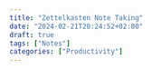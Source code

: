 ```yaml
---
title: "Zettelkasten Note Taking"
date: "2024-02-21T20:24:52+02:00"
draft: true
tags: ["Notes"]
categories: ["Productivity"]
---
```

